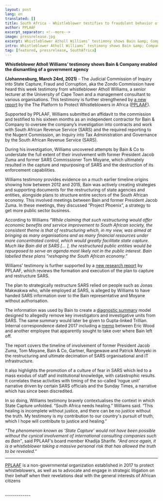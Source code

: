 ```yaml
---
layout: post
lang: en
translated: []
title: South Africa - Whistleblower testifies to fraudulent behavior of a major consulting company
author: PPLAAF
excerpt_separator: <!--more-->
image: pressrelease.jpg
excerpt: Whistleblower Atholl Williams’ testimony shows Bain &amp; Company enabled the dismantling of a government agency
intro: Whistleblower Atholl Williams’ testimony shows Bain &amp; Company enabled the dismantling of a government agency.
tag: [featured, pressrelease, SouthAfrica]
---
```


**Whistleblower Atholl Williams’ testimony shows Bain &amp; Company enabled the dismantling of a government agency**

**(Johannesburg, March 24rd, 2021)** - The Judicial Commission of Inquiry into State Capture, Fraud and Corruption, aka the Zondo Commission have heard this week testimony from whistleblower Atholl Williams, a senior lecturer at the University of Cape Town and a management consultant to various organisations. This testimony is further strengthened by [a new report](https://pplaaf.org/downloads/SARS_Report_24_March_2021.pdf) by the The Platform to Protect Whistleblowers in Africa ([PPLAAF](https://pplaaf.org)).
 
Supported by PPLAAF, Williams submitted an affidavit to the commission and testified to his sixteen months as an independent contractor for Bain & Company to oversee the company’s investigation into contracts and work with South African Revenue Service (SARS) and the required reporting to the Nugent Commission, an Inquiry into Tax Administration and Governance by the South African Revenue Service (SARS).

During his investigation, Williams uncovered attempts by Bain & Co to understate the full extent of their involvement with former President Jacob Zuma and former SARS Commissioner Tom Moyane, which ultimately resulted in the capture and repurposing of SARS and the destruction of its enforcement capabilities.
 
Williams testimony provides evidence on a much earlier timeline origins showing how between 2012 and 2015, Bain was actively creating strategies and supporting documents for the restructuring of state agencies and entities, alongside plans to structure entire sectors of the South African economy. This involved meetings between Bain and former President Jacob Zuma.  In these meetings, they discussed “Project Phoenix”, a strategy to get more public sector business. 

According to Williams _“While claiming that such restructuring would offer economic benefits and service improvement to South African society, the consistent theme is that of restructuring which, in my view, was aimed at bringing as many organisations and as many financial resources under more concentrated control, which would greatly facilitate state capture. Much like Bain did at SARS [… ], the restructured public entities would be repurposed to serve an agenda most likely not in the public interest. Bain labelled these plans “reshaping the South African economy.”_

Williams' testimony is further supported by a [new research report](https://pplaaf.org/downloads/SARS_Report_24_March_2021.pdf) by PPLAAF, which reviews the formation and execution of the plan to capture and restructure SARS. 

The plan to strategically restructure SARS relied on people such as Jonas Makwakwa who, while employed at SARS, is alleged by Williams to have handed SARS information over to the Bain representative and Moyane without authorisation.

The information was used by Bain to create a [diagnostic summary](https://pplaaf.org/downloads/SARS_Operating_Model_review.pdf) model designed to allegedly remove key investigators and investigative units from SARS. The same summary would later be given to Gupta-linked Trillian. Internal correspondence dated 2017 including a [memo](https://pplaaf.org/downloads/SARS_Memo_Opportunities_030217_FB.docx) between Eric Wood and another employee that apparently sought to take over where Bain left off. 

The report covers the timeline of involvement of former President Jacob Zuma, Tom Moyane, Bain & Co, Gartner, Rangewave and Patrick Monyeki in the restructuring and ultimate decimation of SARS organisational and IT infrastructure. 

 It also highlights the promotion of a culture of fear in SARS which led to a mass exodus of staff and institutional knowledge, with catastrophic results. It correlates these activities with timing of the so-called ‘rogue unit’ narrative driven by certain SARS officials and the Sunday Times, a narrative which has since been discredited.

In so doing, Williams testimony bravely contextualises the context in which State Capture unfolded. “South Africa needs healing.” Williams said. “This healing is incomplete without justice, and there can be no justice without the truth. My testimony is my contribution to our country's pursuit of truth, which I hope will contribute to justice and healing.”

_“The phenomenon known as ‘State Capture’ would not have been possible without the cynical involvement of international consulting companies such as Bain”_, said PPLAAF’s board member Khadija Sharife. _“And once again, it is a whistleblower taking a massive personal risk that has allowed the truth to be revealed.”_


-------

[PPLAAF](https://pplaaf.org) is a non-governmental organization established in 2017 to protect whistleblowers, as well as to advocate and engage in strategic litigation on their behalf when their revelations deal with the general interests of African citizens

<br />
-------------
<br />
<br />
<br />
